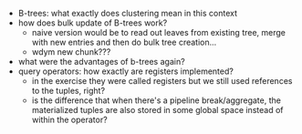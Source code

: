 - B-trees: what exactly does clustering mean in this context
- how does bulk update of B-trees work?
	- naive version would be to read out leaves from existing tree, merge with new entries and then do bulk tree creation...
	- wdym new chunk???
- what were the advantages of b-trees again?
- query operators: how exactly are registers implemented?
	- in the exercise they were called registers but we still used references to the tuples, right?
	- is the difference that when there's a pipeline break/aggregate, the materialized tuples are also stored in some global space instead of within the operator?